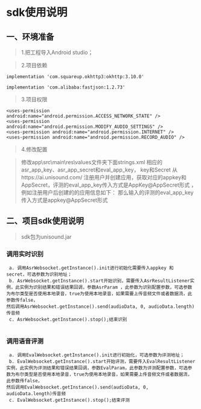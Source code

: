# sdk使用说明

## 一、环境准备

> 1.把工程导入Android studio；

> 2.项目依赖

```
implementation 'com.squareup.okhttp3:okhttp:3.10.0'

implementation 'com.alibaba:fastjson:1.2.73'
```

> 3.项目权限

```
<uses-permission android:name="android.permission.ACCESS_NETWORK_STATE" />
<uses-permission android:name="android.permission.MODIFY_AUDIO_SETTINGS" />
<uses-permission android:name="android.permission.INTERNET" />
<uses-permission android:name="android.permission.RECORD_AUDIO" />
```

> 4.修改配置

> 修改app\src\main\res\values文件夹下面strings.xml 相应的asr_app_key、asr_app_secret和eval_app_key， key和Secret 从https://ai.unisound.com/ 注册用户并创建应用，获取对应的appkey和AppSecret，评测的eval_app_key传入方式是AppKey@AppSecret形式 ，例如注册用户后创建的的应用信息如下：
那么输入的评测的eval_app_key传入方式是appkey@AppSecret形式

## 二、项目sdk使用说明

> sdk包为unisound.jar

### 调用实时识别

```
 a. 调用AsrWebsocket.getInstance().init进行初始化需要传入appkey 和 secret，可选参数为识别地址；
 b. AsrWebsocket.getInstance().start开始识别，需要传入AsrResultListener实例，此实例为识别结果和错误结果回调，参数AsrParam ，此参数为识别配置参数，可选参数为布尔类型是否使用本地录音，true为使用本地录音，如果需要上传音频文件或者数据流，此参数传false，
然后调用AsrWebsocket.getInstance().send(audioData, 0, audioData.length)传音频
 c. AsrWebsocket.getInstance().stop();结束识别
 
``` 
### 调用语音评测

```
 a. 调用EvalWebsocket.getInstance().init进行初始化，可选参数为评测地址；
 b. EvalWebsocket.getInstance().start开始评测，需要传入EvalResultListener实例，此实例为评测结果和错误结果回调，参数EvalParam，此参数为评测配置参数，可选参数为布尔类型是否使用本地录音，true为使用本地录音，如果需要上传音频文件或者数据流，此参数传false，
然后调用EvalWebsocket.getInstance().send(audioData, 0, audioData.length)传音频
 c. EvalWebsocket.getInstance().stop();结束评测
```
